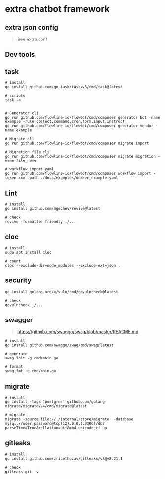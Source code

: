 # extra chatbot framework

## extra json config

> See extra.conf

## Dev tools

## task

```shell
# install
go install github.com/go-task/task/v3/cmd/task@latest

# scripts
task -a
```

```shell

# Generator cli
go run github.com/flowline-io/flowbot/cmd/composer generator bot -name example -rule collect,command,cron,form,input,instruct
go run github.com/flowline-io/flowbot/cmd/composer generator vendor -name example

# Migrate cli
go run github.com/flowline-io/flowbot/cmd/composer migrate import

# Migration file cli
go run github.com/flowline-io/flowbot/cmd/composer migrate migration -name file_name

# workflow import yaml
go run github.com/flowline-io/flowbot/cmd/composer workflow import -token xxx -path ./docs/examples/docker_example.yaml
```

## Lint

```shell
# install
go install github.com/mgechev/revive@latest

# check
revive -formatter friendly ./...
```

## cloc

```shell
# install
sudo apt install cloc

# count
cloc --exclude-dir=node_modules --exclude-ext=json .
```

## security

```shell
go install golang.org/x/vuln/cmd/govulncheck@latest

# check
govulncheck ./...
```

## swagger

> https://github.com/swaggo/swag/blob/master/README.md

```shell
# install
go install github.com/swaggo/swag/cmd/swag@latest

# generate
swag init -g cmd/main.go

# format
swag fmt -g cmd/main.go
```

## migrate

```shell
# install
go install -tags 'postgres' github.com/golang-migrate/migrate/v4/cmd/migrate@latest

# migrate
migrate -source file://./internal/store/migrate  -database mysql://user:password@tcp(127.0.0.1:3306)/db?parseTime=True&collation=utf8mb4_unicode_ci up
```

## gitleaks

```shell
# install
go install github.com/zricethezav/gitleaks/v8@v8.21.1

# check
gitleaks git -v
```
